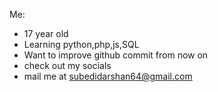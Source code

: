 Me:

* 17 year old
* Learning python,php,js,SQL
* Want to improve github commit from now on 
* check out my socials
* mail me at subedidarshan64@gmail.com
<!---
Darshan6424/Darshan6424 is a ✨ special ✨ repository because its `README.md` (this file) appears on your GitHub profile.
You can click the Preview link to take a look at your changes.
--->
